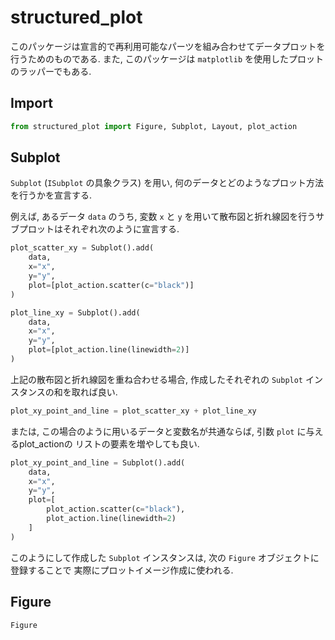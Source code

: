 # structured_plot

このパッケージは宣言的で再利用可能なパーツを組み合わせてデータプロットを行うためのものである.
また, このパッケージは `matplotlib` を使用したプロットのラッパーでもある.

## Import

```python
from structured_plot import Figure, Subplot, Layout, plot_action
```

## Subplot

`Subplot` (`ISubplot` の具象クラス) を用い, 何のデータとどのようなプロット方法を行うかを宣言する.

例えば, あるデータ `data` のうち, 変数 `x` と `y` を用いて散布図と折れ線図を行うサブプロットはそれぞれ次のように宣言する.

```python
plot_scatter_xy = Subplot().add(
    data,
    x="x",
    y="y",
    plot=[plot_action.scatter(c="black")]
)

plot_line_xy = Subplot().add(
    data,
    x="x",
    y="y",
    plot=[plot_action.line(linewidth=2)]
)
```

上記の散布図と折れ線図を重ね合わせる場合, 作成したそれぞれの `Subplot` インスタンスの和を取れば良い.

```python
plot_xy_point_and_line = plot_scatter_xy + plot_line_xy
```

または, この場合のように用いるデータと変数名が共通ならば, 引数 `plot` に与えるplot_actionの
リストの要素を増やしても良い.

```python
plot_xy_point_and_line = Subplot().add(
    data,
    x="x",
    y="y",
    plot=[
        plot_action.scatter(c="black"),
        plot_action.line(linewidth=2)
    ]
)
```

このようにして作成した `Subplot` インスタンスは, 次の `Figure` オブジェクトに登録することで
実際にプロットイメージ作成に使われる.

## Figure

`Figure`

